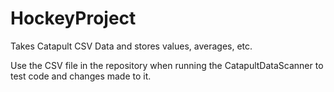 # HockeyProject
Takes Catapult CSV Data and stores values, averages, etc.

Use the CSV file in the repository when running the CatapultDataScanner to test code and changes made to it.
